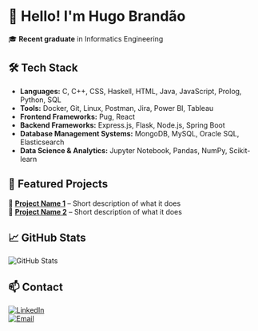 # 👋 Hello! I'm Hugo Brandão  

🎓 **Recent graduate** in Informatics Engineering  

## 🛠️ Tech Stack  
- **Languages:** C, C++, CSS, Haskell, HTML, Java, JavaScript, Prolog, Python, SQL  
- **Tools:** Docker, Git, Linux, Postman, Jira, Power BI, Tableau  
- **Frontend Frameworks:** Pug, React  
- **Backend Frameworks:** Express.js, Flask, Node.js, Spring Boot  
- **Database Management Systems:** MongoDB, MySQL, Oracle SQL, Elasticsearch  
- **Data Science & Analytics:** Jupyter Notebook, Pandas, NumPy, Scikit-learn  

## 📌 Featured Projects  
🔹 [**Project Name 1**](link) – Short description of what it does  
🔹 [**Project Name 2**](link) – Short description of what it does  

## 📈 GitHub Stats  
![GitHub Stats](https://github-readme-stats.vercel.app/api?username=Private-053&show_icons=true&theme=dark)  

## 📫 Contact  
[![LinkedIn](https://img.shields.io/badge/LinkedIn-Profile-blue?logo=linkedin)](https://www.linkedin.com/in/hugojbrandao/)  
[![Email](https://img.shields.io/badge/Email-Contact-red?logo=gmail)](mailto:hugojbrandao@gmail.com)  
